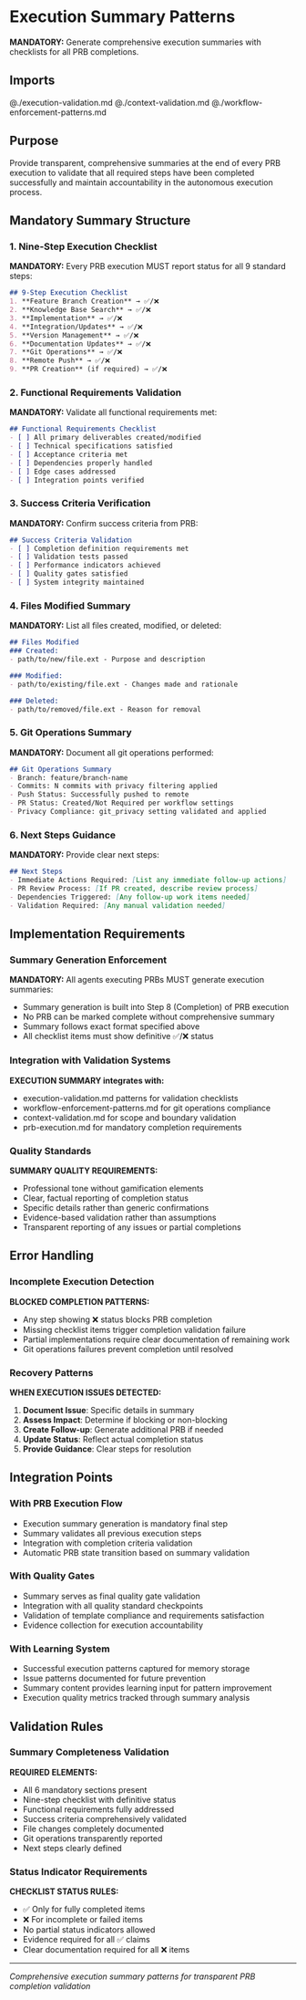 # Execution Summary Patterns

**MANDATORY:** Generate comprehensive execution summaries with checklists for all PRB completions.

## Imports

@./execution-validation.md
@./context-validation.md
@./workflow-enforcement-patterns.md

## Purpose

Provide transparent, comprehensive summaries at the end of every PRB execution to validate that all required steps have been completed successfully and maintain accountability in the autonomous execution process.

## Mandatory Summary Structure

### 1. Nine-Step Execution Checklist
**MANDATORY:** Every PRB execution MUST report status for all 9 standard steps:

```markdown
## 9-Step Execution Checklist
1. **Feature Branch Creation** → ✅/❌
2. **Knowledge Base Search** → ✅/❌  
3. **Implementation** → ✅/❌
4. **Integration/Updates** → ✅/❌
5. **Version Management** → ✅/❌
6. **Documentation Updates** → ✅/❌
7. **Git Operations** → ✅/❌
8. **Remote Push** → ✅/❌
9. **PR Creation** (if required) → ✅/❌
```

### 2. Functional Requirements Validation
**MANDATORY:** Validate all functional requirements met:

```markdown
## Functional Requirements Checklist
- [ ] All primary deliverables created/modified
- [ ] Technical specifications satisfied
- [ ] Acceptance criteria met
- [ ] Dependencies properly handled
- [ ] Edge cases addressed
- [ ] Integration points verified
```

### 3. Success Criteria Verification
**MANDATORY:** Confirm success criteria from PRB:

```markdown
## Success Criteria Validation
- [ ] Completion definition requirements met
- [ ] Validation tests passed
- [ ] Performance indicators achieved
- [ ] Quality gates satisfied
- [ ] System integrity maintained
```

### 4. Files Modified Summary
**MANDATORY:** List all files created, modified, or deleted:

```markdown
## Files Modified
### Created:
- path/to/new/file.ext - Purpose and description

### Modified:
- path/to/existing/file.ext - Changes made and rationale

### Deleted:
- path/to/removed/file.ext - Reason for removal
```

### 5. Git Operations Summary
**MANDATORY:** Document all git operations performed:

```markdown
## Git Operations Summary
- Branch: feature/branch-name
- Commits: N commits with privacy filtering applied
- Push Status: Successfully pushed to remote
- PR Status: Created/Not Required per workflow settings
- Privacy Compliance: git_privacy setting validated and applied
```

### 6. Next Steps Guidance
**MANDATORY:** Provide clear next steps:

```markdown
## Next Steps
- Immediate Actions Required: [List any immediate follow-up actions]
- PR Review Process: [If PR created, describe review process]
- Dependencies Triggered: [Any follow-up work items needed]
- Validation Required: [Any manual validation needed]
```

## Implementation Requirements

### Summary Generation Enforcement
**MANDATORY:** All agents executing PRBs MUST generate execution summaries:
- Summary generation is built into Step 8 (Completion) of PRB execution
- No PRB can be marked complete without comprehensive summary
- Summary follows exact format specified above
- All checklist items must show definitive ✅/❌ status

### Integration with Validation Systems
**EXECUTION SUMMARY integrates with:**
- execution-validation.md patterns for validation checklists
- workflow-enforcement-patterns.md for git operations compliance
- context-validation.md for scope and boundary validation
- prb-execution.md for mandatory completion requirements

### Quality Standards
**SUMMARY QUALITY REQUIREMENTS:**
- Professional tone without gamification elements
- Clear, factual reporting of completion status
- Specific details rather than generic confirmations
- Evidence-based validation rather than assumptions
- Transparent reporting of any issues or partial completions

## Error Handling

### Incomplete Execution Detection
**BLOCKED COMPLETION PATTERNS:**
- Any step showing ❌ status blocks PRB completion
- Missing checklist items trigger completion validation failure
- Partial implementations require clear documentation of remaining work
- Git operations failures prevent completion until resolved

### Recovery Patterns
**WHEN EXECUTION ISSUES DETECTED:**
1. **Document Issue**: Specific details in summary
2. **Assess Impact**: Determine if blocking or non-blocking
3. **Create Follow-up**: Generate additional PRB if needed
4. **Update Status**: Reflect actual completion status
5. **Provide Guidance**: Clear steps for resolution

## Integration Points

### With PRB Execution Flow
- Execution summary generation is mandatory final step
- Summary validates all previous execution steps
- Integration with completion criteria validation
- Automatic PRB state transition based on summary validation

### With Quality Gates
- Summary serves as final quality gate validation
- Integration with all quality standard checkpoints
- Validation of template compliance and requirements satisfaction
- Evidence collection for execution accountability

### With Learning System
- Successful execution patterns captured for memory storage
- Issue patterns documented for future prevention
- Summary content provides learning input for pattern improvement
- Execution quality metrics tracked through summary analysis

## Validation Rules

### Summary Completeness Validation
**REQUIRED ELEMENTS:**
- All 6 mandatory sections present
- Nine-step checklist with definitive status
- Functional requirements fully addressed
- Success criteria comprehensively validated
- File changes completely documented
- Git operations transparently reported
- Next steps clearly defined

### Status Indicator Requirements
**CHECKLIST STATUS RULES:**
- ✅ Only for fully completed items
- ❌ For incomplete or failed items
- No partial status indicators allowed
- Evidence required for all ✅ claims
- Clear documentation required for all ❌ items

---
*Comprehensive execution summary patterns for transparent PRB completion validation*